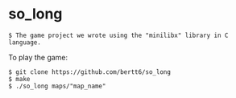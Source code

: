 # so_long
```
$ The game project we wrote using the "minilibx" library in C language.
```
To play the game: 
``` 
$ git clone https://github.com/bertt6/so_long 
$ make 
$ ./so_long maps/"map_name" 
```

